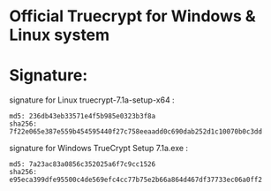 # Official Truecrypt for Windows & Linux system
# Signature:

signature for Linux truecrypt-7.1a-setup-x64 :
```
md5: 236db43eb33571e4f5b985e0323b3f8a
sha256: 7f22e065e387e559b454595440f27c758eeaadd0c690dab252d1c10070b0c3dd
```

signature for Windows TrueCrypt Setup 7.1a.exe :
```
md5: 7a23ac83a0856c352025a6f7c9cc1526
sha256: e95eca399dfe95500c4de569efc4cc77b75e2b66a864d467df37733ec06a0ff2
```
